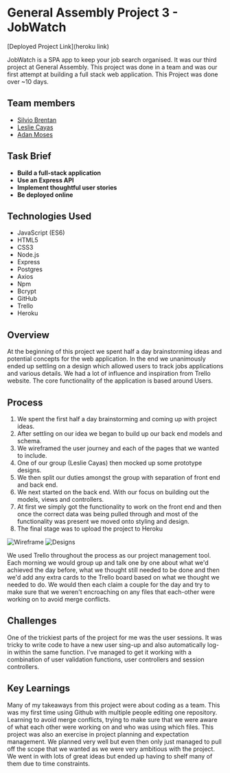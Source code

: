 # General Assembly Project 3 - JobWatch

[Deployed Project Link](heroku link)

JobWatch is a SPA app  to keep your job search organised. It was our third project at General Assembly. This project was done in a team and was our first attempt at building a full stack web application. This Project was done over ~10 days.

## Team members

- [Silvio Brentan](https://github.com/Brent-prod)
- [Leslie Cayas](https://github.com/LeslieCayas)
- [Adan Moses](https://github.com/AdanMoses)

## Task Brief

* **Build a full-stack application**
* **Use an Express API**
* **Implement thoughtful user stories**
* **Be deployed online**

## Technologies Used

* JavaScript (ES6)
* HTML5
* CSS3
* Node.js
* Express
* Postgres
* Axios
* Npm
* Bcrypt
* GitHub
* Trello
* Heroku

## Overview

At the beginning of this project we spent half a day brainstorming ideas and potential concepts for the web application. In the end we unanimously ended up settling on a design which allowed users to track jobs applications and various details. We had a lot of influence and inspiration from Trello website. The core functionality of the application is based around Users.

## Process

1. We spent the first half a day brainstorming and coming up with project ideas.
2. After settling on our idea we began to build up our back end models and schema.
3. We wireframed the user journey and each of the pages that we wanted to include.
4. One of our group (Leslie Cayas) then mocked up some prototype designs.
5. We then split our duties amongst the group with separation of front end and back end.
6. We next started on the back end. With our focus on building out the models, views and controllers.
8. At first we simply got the functionality to work on the front end and then once the correct data was being pulled through and most of the functionality was present we moved onto styling and design.
9. The final stage was to upload the project to Heroku

![Wireframe]()
![Designs]()

We used Trello throughout the process as our project management tool. Each morning we would group up and talk one by one about what we'd achieved the day before, what we thought still needed to be done and then we'd add any extra cards to the Trello board based on what we thought we needed to do. We would then each claim a couple for the day and try to make sure that we weren't encroaching on any files that each-other were working on to avoid merge conflicts.

## Challenges

One of the trickiest parts of the project for me was the user sessions. It was tricky to write code to have a new user sing-up and also automatically log-in within the same function. I've managed to get it working with a combination of user validation functions, user controllers and session controllers.

## Key Learnings

Many of my takeaways from this project were about coding as a team. This was my first time using Github with multiple people editing one repository. Learning to avoid merge conflicts, trying to make sure that we were aware of what each other were working on and who was using which files. This project was also an exercise in project planning and expectation management. We planned very well but even then only just managed to pull off the scope that we wanted as we were very ambitious with the project. We went in with lots of great ideas but ended up having to shelf many of them due to time constraints.